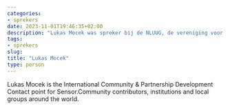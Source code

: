 ```yaml
---
categories:
- sprekers
date: 2023-11-01T19:46:35+02:00
description: "Lukas Mocek was spreker bij de NLUUG, de vereniging voor open systemen en open standaarden. Lees meer over deze spreker."
tags:
- sprekers
slug:
title: "Lukas Mocek"
type: person
---
```


Lukas Mocek is the International Community & Partnership Development Contact point for Sensor.Community contributors, institutions and local groups around the world.
